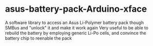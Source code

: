 # asus-battery-pack-Arduino-xface
A software library to access an Asus Li-Polymer battery pack though SMBus and "unlock" it and make it work again
Very useful to be able to rebuild the battery by employing generic Li-Po cells, and convince the battery chip to
reenable the pack

